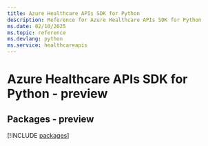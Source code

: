 ```yaml
---
title: Azure Healthcare APIs SDK for Python
description: Reference for Azure Healthcare APIs SDK for Python
ms.date: 02/10/2025
ms.topic: reference
ms.devlang: python
ms.service: healthcareapis
---
```

# Azure Healthcare APIs SDK for Python - preview
## Packages - preview
[!INCLUDE [packages](healthcare-apis-index.md)]